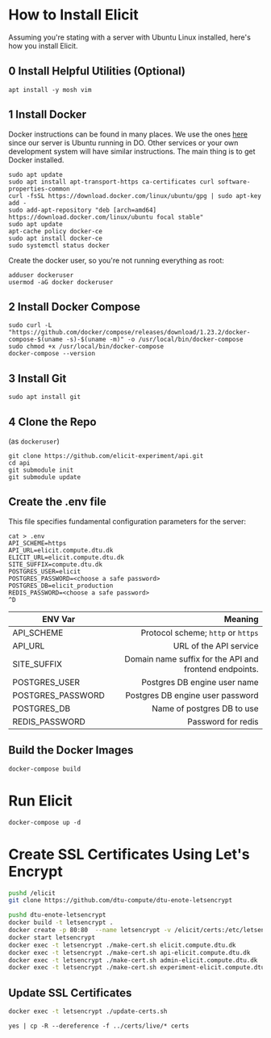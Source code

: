 # How to Install Elicit

Assuming you're stating with a server with Ubuntu Linux installed, here's how you install Elicit. 

## 0 Install Helpful Utilities (Optional)

```
apt install -y mosh vim

```

## 1 Install Docker

Docker instructions can be found in many places. We use the ones [here](https://www.digitalocean.com/community/tutorials/how-to-install-and-use-docker-on-ubuntu-20-04) since our server is Ubuntu running in DO. Other services or your own development system will have similar instructions. The main thing is to get Docker installed.

```
sudo apt update
sudo apt install apt-transport-https ca-certificates curl software-properties-common
curl -fsSL https://download.docker.com/linux/ubuntu/gpg | sudo apt-key add -
sudo add-apt-repository "deb [arch=amd64] https://download.docker.com/linux/ubuntu focal stable"
sudo apt update
apt-cache policy docker-ce
sudo apt install docker-ce
sudo systemctl status docker

```

Create the docker user, so you're not running everything as root:

```
adduser dockeruser
usermod -aG docker dockeruser
```


## 2 Install Docker Compose

```
sudo curl -L "https://github.com/docker/compose/releases/download/1.23.2/docker-compose-$(uname -s)-$(uname -m)" -o /usr/local/bin/docker-compose
sudo chmod +x /usr/local/bin/docker-compose
docker-compose --version
```

## 3 Install Git

```
sudo apt install git 
```

## 4 Clone the Repo

(as `dockeruser`)

````
git clone https://github.com/elicit-experiment/api.git
cd api
git submodule init
git submodule update
````

## Create the .env file

This file specifies fundamental configuration parameters for the server:

```
cat > .env
API_SCHEME=https
API_URL=elicit.compute.dtu.dk
ELICIT_URL=elicit.compute.dtu.dk
SITE_SUFFIX=compute.dtu.dk
POSTGRES_USER=elicit
POSTGRES_PASSWORD=<choose a safe password>
POSTGRES_DB=elicit_production
REDIS_PASSWORD=<choose a safe password>
^D 
```

| ENV Var           | Meaning |
|-------------------|------:|
| API_SCHEME        | Protocol scheme; `http` or `https` |
| API_URL           | URL of the API service |
| SITE_SUFFIX       | Domain name suffix for the API and frontend endpoints. |
| POSTGRES_USER     | Postgres DB engine user name |
| POSTGRES_PASSWORD | Postgres DB engine user password |
| POSTGRES_DB       | Name of postgres DB to use |
| REDIS_PASSWORD    | Password for redis |


## Build the Docker Images

```
docker-compose build
```

# Run Elicit

```
docker-compose up -d
```


# Create SSL Certificates Using Let's Encrypt

```bash
pushd /elicit
git clone https://github.com/dtu-compute/dtu-enote-letsencrypt

pushd dtu-enote-letsencrypt
docker build -t letsencrypt .
docker create -p 80:80  --name letsencrypt -v /elicit/certs:/etc/letsencrypt -t letsencrypt
docker start letsencrypt
docker exec -t letsencrypt ./make-cert.sh elicit.compute.dtu.dk
docker exec -t letsencrypt ./make-cert.sh api-elicit.compute.dtu.dk
docker exec -t letsencrypt ./make-cert.sh admin-elicit.compute.dtu.dk
docker exec -t letsencrypt ./make-cert.sh experiment-elicit.compute.dtu.dk
```


## Update SSL Certificates

```bash
docker exec -t letsencrypt ./update-certs.sh
```
 
 ```
 yes | cp -R --dereference -f ../certs/live/* certs
 ```
